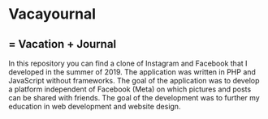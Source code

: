 # Vacayournal
## = Vacation + Journal 

In this repository you can find a clone of Instagram and Facebook that I developed in the summer of 2019. The application was written in PHP and JavaScript without frameworks. The goal of the application was to develop a platform independent of Facebook (Meta) on which pictures and posts can be shared with friends. The goal of the development was to further my education in web development and website design.
